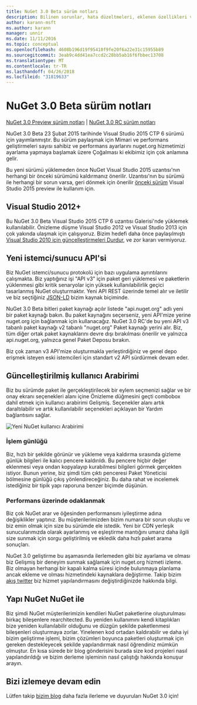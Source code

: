 ```yaml
---
title: NuGet 3.0 Beta sürüm notları
description: Bilinen sorunlar, hata düzeltmeleri, eklenen özellikleri ve dcr dahil olmak üzere NuGet 3.0 Beta için sürüm notları.
author: karann-msft
ms.author: karann
manager: unnir
ms.date: 11/11/2016
ms.topic: conceptual
ms.openlocfilehash: 4608b196d19f95410f9fe20f6a22e31c15955b89
ms.sourcegitcommit: 3eab9c4dd41ea7ccd2c28bb5ab16f6fbbec13708
ms.translationtype: MT
ms.contentlocale: tr-TR
ms.lasthandoff: 04/26/2018
ms.locfileid: "31819633"
---
```

# <a name="nuget-30-beta-release-notes"></a>NuGet 3.0 Beta sürüm notları

[NuGet 3.0 Preview sürüm notları](../release-notes/nuget-3.0-preview.md) | [NuGet 3.0 RC sürüm notları](../release-notes/nuget-3.0-rc.md)

NuGet 3.0 Beta 23 Şubat 2015 tarihinde Visual Studio 2015 CTP 6 sürümü için yayımlanmıştır. Bu sürüm paylaşmak için Mimari ve performans geliştirmeleri sayısı sahibiz ve performans ayarlarını nuget.org hizmetimizi ayarlama yapmaya başlamak üzere Çoğalması ki ekibimiz için çok anlamına gelir.

Bu yeni sürümü yüklemeden önce NuGet Visual Studio 2015 uzantısı'nın herhangi bir önceki sürümünü kaldırmanız önerilir.  Uzantısı'nın bu sürümü ile herhangi bir sorun varsa, geri dönmek için önerilir [önceki sürüm](http://nuget.codeplex.com/downloads/get/909582) Visual Studio 2015 preview ile kullanım için.

## <a name="visual-studio-2012"></a>Visual Studio 2012+

Bu NuGet 3.0 Beta Visual Studio 2015 CTP 6 uzantısı Galerisi'nde yüklemek kullanılabilir. Önizleme düşme Visual Studio 2012 ve Visual Studio 2013 için çok yakında ulaşmak için çalışıyoruz. Bizim hedefi daha önce paylaşılmıştı [Visual Studio 2010 için güncelleştirmeleri Durdur](http://blog.nuget.org/20141002/visual-studio-2010.html), ve zor kararı vermiyoruz.

## <a name="new-clientserver-api"></a>Yeni istemci/sunucu API'si

Biz NuGet istemci/sunucu protokolü için bazı uygulama ayrıntılarını çalışmakta. Biz yaptığınız işi "API v3" için paket geri yüklemesi ve paketlerin yüklenmesi gibi kritik senaryolar için yüksek kullanılabilirlik geçici tasarlanmış NuGet oluşturmaktır. Yeni API REST üzerinde temel alır ve iletilir ve biz seçtiğiniz [JSON-LD](http://json-ld.org) bizim kaynak biçiminde.

NuGet 3.0 Beta bitleri paket kaynağı açılır listede "api.nuget.org" adlı yeni bir paket kaynağı bakın.   Bu paket kaynağını seçerseniz, yeni API'mize yerine nuget.org için bağlanmak için kullanacağız. NuGet 3.0 RC'de bu yeni API v3 tabanlı paket kaynağı v2 tabanlı "nuget.org" Paket kaynağı yerini alır.  Biz, tüm diğer ortak paket kaynaklarını devre dışı bırakılması önerilir ve yalnızca api.nuget.org, yalnızca genel Paket Deposu bırakın.

Biz çok zaman v3 API'mize oluşturmakla yerleştirdiğiniz ve genel depo erişmek isteyen eski istemcileri için standart v2 API sürdürmek devam eder.

## <a name="updated-ui"></a>Güncelleştirilmiş kullanıcı Arabirimi

Biz bu sürümde paket ile gerçekleştirilecek bir eylem seçmenizi sağlar ve bir onay ekranı seçenekleri alanı içine Önizleme düğmesini geçti combobox dahil etmek için kullanıcı arabirimi Gelişmiş.  Seçenekler alanı artık daraltılabilir ve artık kullanılabilir seçenekleri açıklayan bir Yardım bağlantısını sağlar.

![Yeni NuGet kullanıcı Arabirimi](./media/NuGet-3.0-Beta/updated-ui.png)


### <a name="operation-logging"></a>İşlem günlüğü

Biz, hızlı bir şekilde görünür ve yükleme veya kaldırma sırasında gizleme günlük bilgileri ile kalıcı pencere kaldırıldı.  Bu pencere hiçbir değer eklenmesi veya ondan kopyalayıp kurabilmesi bilgileri görmek gerçekten istiyor.  Bunun yerine, biz şimdi tüm çıktı penceresi Paket Yöneticisi bölmesine günlüğü çıkış yönlendireceğiniz.  Bu daha rahat ve incelemek istediğiniz bir tipik yapı raporuna benzer biçimde düşünün.


### <a name="focus-on-performance"></a>Performans üzerinde odaklanmak

Biz çok NuGet arar ve öğesinden performansını iyileştirme adına değişiklikler yaptınız.  Bu müşterilerimizden bizim numara bir sorun oluştu ve biz emin olmak için size bu sürümde ele istedik.  Yeni bir CDN yerleşik sunucularımızda olarak ayarlanmış ve eşleştirme mantığını umarız daha ilgili size sunmak için sorgu geliştirilmiş ve ekledik daha hızlı paket arama sonuçları.

NuGet 3.0 geliştirme bu aşamasında ilerlemeden gibi biz ayarlama ve olması biz Gelişmiş bir deneyim sunmak sağlamak için nuget.org hizmeti izleme.  Biz olmayan herhangi bir kapalı kalma süresi içinde bulunmaya planlama ancak ekleme ve olması hizmetindeki kaynaklara değiştirme.  Takip bizim [akış twitter](http://twitter.com/nuget) biz hizmet yapılandırmasını değiştirdiğinizde hakkında bilgi.

## <a name="building-nuget-with-nuget"></a>Yapı NuGet NuGet ile

Biz şimdi NuGet müşterilerimizin kendileri NuGet paketlerine oluşturulması birkaç bileşenlere rearchitected. Bu yeniden kullanımını kendi kitaplıkları bize yeniden kullanılabilir olduğunu ve düzgün şekilde paketlenmesi bileşenleri oluşturmaya zorlar.  Yinelenen kod ortadan kaldırabilir ve daha iyi bizim geliştirme işlemi, bizim çözümleri boyunca paketleri oluşturmak için gereken destekleyecek şekilde yapılandırmak nasıl öğrendiniz mümkün olmuştur.  En kısa sürede bir blog gönderisini burada size kod projeleri nasıl yapılandırıldığı ve bizim derleme işleminin nasıl çalıştığı hakkında konuşur arayın.

## <a name="stay-tuned"></a>Bizi izlemeye devam edin

Lütfen takip [bizim blog](http://blog.nuget.org) daha fazla ilerleme ve duyuruları NuGet 3.0 için!
